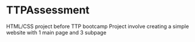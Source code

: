 # TTPAssessment
HTML/CSS project before TTP bootcamp
Project involve creating a simple website with 1 main page and 3 subpage

